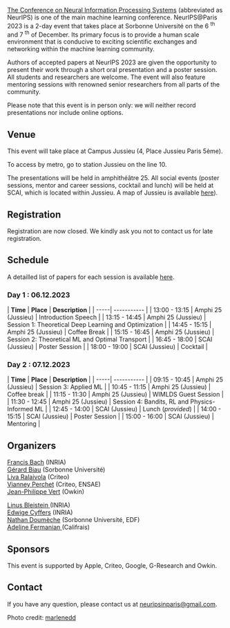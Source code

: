 <a href="https://nips.cc/">The Conference on Neural Information Processing Systems</a> (abbreviated as NeurIPS) is one of the main machine learning conference. NeurIPS@Paris 2023 is a 2-day event that takes place at Sorbonne Université on the 6 <sup>th</sup> and 7 <sup>th</sup> of December. Its primary focus is to provide a human scale environment that is conducive to exciting scientific exchanges and networking within the machine learning community. 

Authors of accepted papers at NeurIPS 2023 are given the opportunity to present their work through a short oral presentation and a poster session. All students and researchers are welcome. The event will also feature mentoring sessions with renowned senior researchers from all parts of the community.  

Please note that this event is in person only: we will neither record presentations nor include online options. 

## Venue

This event will take place at Campus Jussieu (4, Place Jussieu Paris 5ème).

To access by metro, go to station Jussieu on the line 10. 

The presentations will be held in amphithéâtre 25. All social events (poster sessions, mentor and career sessions, cocktail and lunch) will be held at SCAI, which is located within Jussieu. A map of Jussieu is available <a href="docs/assets/plan_neurips2022v2.jpg"> here</a>). 

<!---
![map](/docs/assets/plan_neurips2022v2.jpg)
--->

## Registration

Registration are now closed. We kindly ask you not to contact us for late registration. 

## Schedule

A detailled list of papers for each session is available <a href="https://docs.google.com/spreadsheets/d/1P2YXaZvnIpC-IPtCHzFnFlMV5IMj5CZYEmo-ImpG_5A/edit?usp=sharing">here</a>. 

### Day 1 : 06.12.2023

| **Time** | **Place** | **Description** |
| -----| ----------- |
| 13:00 - 13:15 | Amphi 25 (Jussieu) |  Introduction Speech |
| 13:15 - 14:45 | Amphi 25 (Jussieu) | Session 1: Theoretical Deep Learning and Optimization |
| 14:45 - 15:15 | Amphi 25 (Jussieu) | Coffee Break |
| 15:15 - 16:45 | Amphi 25 (Jussieu) | Session 2: Theoretical ML and Optimal Transport |
| 16:45 - 18:00 | SCAI (Jussieu) | Poster Session |
| 18:00 - 19:00 | SCAI (Jussieu) | Cocktail |

### Day 2 : 07.12.2023

| **Time** | **Place** | **Description** |
| -----| ----------- |
| 09:15 - 10:45 | Amphi 25 (Jussieu) | Session 3: Applied ML |
| 10:45 - 11:15 | Amphi 25 (Jussieu) | Coffee break |
| 11:15 - 11:30 | Amphi 25 (Jussieu) | WIMLDS Guest Session |
| 11:30 - 12:45 | Amphi 25 (Jussieu) | Session 4: Bandits, RL and Physics-Informed ML |
| 12:45 - 14:00 | SCAI (Jussieu) | Lunch (_provided_) |
| 14:00 - 15:15 | SCAI (Jussieu) | Poster Session |
| 15:00 - 16:00 | SCAI (Jussieu) | Mentoring |

## Organizers

[Francis Bach](https://www.di.ens.fr/~fbach/) (INRIA) <br>
[Gérard Biau](https://perso.lpsm.paris/~biau/) (Sorbonne Université)<br>
[Liva Ralaivola](https://pageperso.lif.univ-mrs.fr/~liva.ralaivola/doku.php) (Criteo) <br>
[Vianney Perchet](https://vianney.ai/) (Criteo, ENSAE) <br>
[Jean-Philippe Vert](https://members.cbio.mines-paristech.fr/~jvert/) (Owkin) <br>

<a href="https://linusbleistein.com/"> Linus Bleistein </a> (INRIA) <br>
[Edwige Cyffers](http://perso.ens-lyon.fr/edwige.cyffers/) (INRIA) <br>
[Nathan Doumèche](https://nathandoumeche.com/) (Sorbonne Université, EDF) <br>
<a href="https://afermanian.github.io/"> Adeline Fermanian </a> (Califrais) <br>

## Sponsors

This event is supported by Apple, Criteo, Google, G-Research and Owkin. 

## Contact

If you have any question, please contact us at [neuripsinparis@gmail.com](mailto:neuripsinparis@gmail.com).


Photo credit: [marlenedd](https://www.flickr.com/photos/24241643@N00/49478118648)

